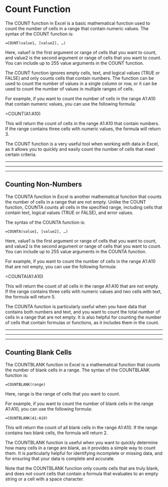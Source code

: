# Count Function

The COUNT function in Excel is a basic mathematical function used to count the number of cells in a range that contain numeric values. The syntax of the COUNT function is:

`=COUNT(value1, [value2], …)`

Here, value1 is the first argument or range of cells that you want to count, and value2 is the second argument or range of cells that you want to count. You can include up to 255 value arguments in the COUNT function.

The COUNT function ignores empty cells, text, and logical values (TRUE or FALSE) and only counts cells that contain numbers. The function can be used to count the number of values in a single column or row, or it can be used to count the number of values in multiple ranges of cells.

For example, if you want to count the number of cells in the range A1:A10 that contain numeric values, you can use the following formula:

=COUNT(A1:A10)

This will return the count of cells in the range A1:A10 that contain numbers. If the range contains three cells with numeric values, the formula will return 3.

The COUNT function is a very useful tool when working with data in Excel, as it allows you to quickly and easily count the number of cells that meet certain criteria.

---
---
---

## Counting Non-Numbers

The COUNTA function in Excel is another mathematical function that counts the number of cells in a range that are not empty. Unlike the COUNT function, COUNTA counts all cells in the specified range, including cells that contain text, logical values (TRUE or FALSE), and error values.

The syntax of the COUNTA function is:

`=COUNTA(value1, [value2], …)`

Here, value1 is the first argument or range of cells that you want to count, and value2 is the second argument or range of cells that you want to count. You can include up to 255 value arguments in the COUNTA function.

For example, if you want to count the number of cells in the range A1:A10 that are not empty, you can use the following formula:

=COUNTA(A1:A10)

This will return the count of all cells in the range A1:A10 that are not empty. If the range contains three cells with numeric values and two cells with text, the formula will return 5.

The COUNTA function is particularly useful when you have data that contains both numbers and text, and you want to count the total number of cells in a range that are not empty. It is also helpful for counting the number of cells that contain formulas or functions, as it includes them in the count.

---
---
---

## Counting Blank Cells

The COUNTBLANK function in Excel is a mathematical function that counts the number of blank cells in a range. The syntax of the COUNTBLANK function is:

`=COUNTBLANK(range)`

Here, range is the range of cells that you want to count.

For example, if you want to count the number of blank cells in the range A1:A10, you can use the following formula:

`=COUNTBLANK(A1:A10)`

This will return the count of all blank cells in the range A1:A10. If the range contains two blank cells, the formula will return 2.

The COUNTBLANK function is useful when you want to quickly determine how many cells in a range are blank, as it provides a simple way to count them. It is particularly helpful for identifying incomplete or missing data, and for ensuring that your data is complete and accurate.

Note that the COUNTBLANK function only counts cells that are truly blank, and does not count cells that contain a formula that evaluates to an empty string or a cell with a space character.